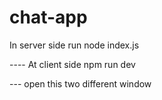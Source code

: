 # chat-app
In server side 
run node index.js

---- At client side 
npm run dev

--- open this two different window 
